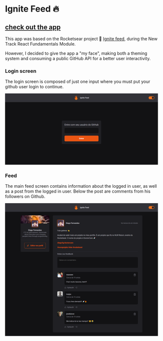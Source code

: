 # Ignite Feed 🔥

## [check out the app](https://ignite-feed-gules.vercel.app/)

This app was based on the Rocketsear project 🚀 [Ignite feed](https://www.figma.com/community/file/1113573231685349036), during the New Track React Fundamentals Module.

However, I decided to give the app a "my face", making both a theming system and consuming a public GitHub API for a better user interactivity.

### Login screen

The login screen is composed of just one input where you must put your github user login to continue.

![](./screenshots/login-screen.png)

### Feed

The main feed screen contains information about the logged in user, as well as a post from the logged in user. Below the post are comments from his followers on Github.

![](./screenshots/full-page.png)